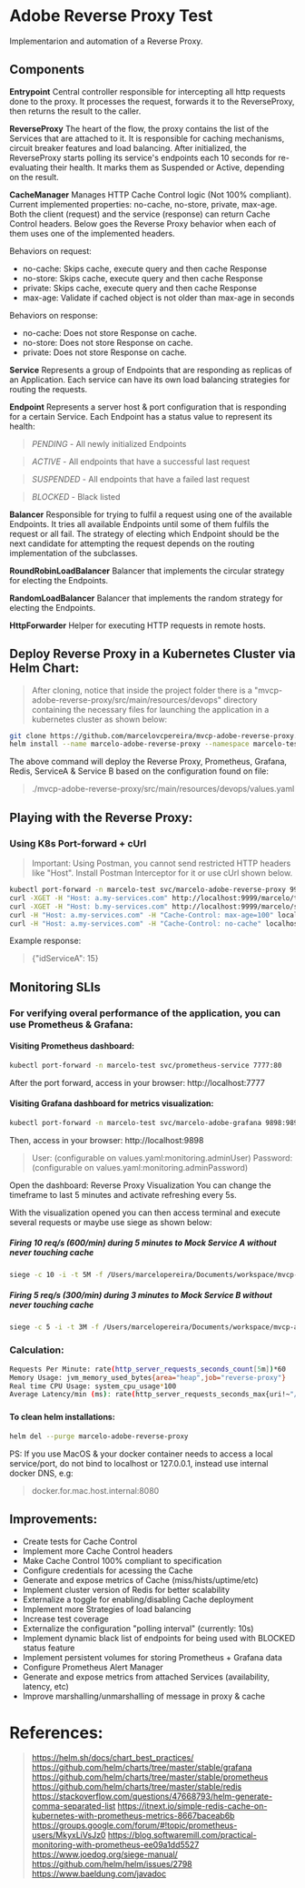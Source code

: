 # Adobe Reverse Proxy Test

Implementarion and automation of a Reverse Proxy.

## Components
**Entrypoint**
Central controller responsible for intercepting all http requests done to the proxy.
It processes the request, forwards it to the ReverseProxy, then returns the result to the caller. 

**ReverseProxy**
The heart of the flow, the proxy contains the list of the Services that are attached to it. It is responsible for caching 
mechanisms, circuit breaker features and load balancing.
After initialized, the ReverseProxy starts polling its service's endpoints each 10 seconds for re-evaluating their health. 
It marks them as Suspended or Active, depending on the result.

**CacheManager**
Manages HTTP Cache Control logic (Not 100% compliant).
Current implemented properties: no-cache, no-store, private, max-age.
Both the client (request) and the service (response) can return Cache Control headers.
Below goes the Reverse Proxy behavior when each of them uses one of the implemented headers.
  
Behaviors on request:
 * no-cache: Skips cache, execute query and then cache Response
 * no-store: Skips cache, execute query and then cache Response
 * private: Skips cache, execute query and then cache Response
 * max-age: Validate if cached object is not older than max-age in seconds
 
Behaviors on response:
 * no-cache: Does not store Response on cache.
 * no-store: Does not store Response on cache.
 * private: Does not store Response on cache.
 
**Service**
Represents a group of Endpoints that are responding as replicas of an Application.
Each service can have its own load balancing strategies for routing the requests. 

**Endpoint**
Represents a server host & port configuration that is responding for a certain Service.
Each Endpoint has a status value to represent its health:
>*PENDING* - All newly initialized Endpoints

>*ACTIVE* - All endpoints that have a successful last request

>*SUSPENDED* - All endpoints that have a failed last request

>*BLOCKED* - Black listed 

**Balancer**
Responsible for trying to fulfil a request using one of the available Endpoints. It tries all available Endpoints until
some of them fulfils the request or all fail. The strategy of electing which Endpoint should be the next candidate for
attempting the request depends on the routing implementation of the subclasses.

**RoundRobinLoadBalancer**
Balancer that implements the circular strategy for electing the Endpoints.

**RandomLoadBalancer**
Balancer that implements the random strategy for electing the Endpoints.

**HttpForwarder**
Helper for executing HTTP requests in remote hosts.


## Deploy Reverse Proxy in a Kubernetes Cluster via Helm Chart:
>After cloning, notice that inside the project folder there is a "mvcp-adobe-reverse-proxy/src/main/resources/devops" directory containing the necessary files for launching the application in a kubernetes cluster as shown below:
```bash
git clone https://github.com/marcelovcpereira/mvcp-adobe-reverse-proxy.git
helm install --name marcelo-adobe-reverse-proxy --namespace marcelo-test -f ./mvcp-adobe-reverse-proxy/src/main/resources/devops/values.yaml ./mvcp-adobe-reverse-proxy/src/main/resources/devops
```
The above command will deploy the Reverse Proxy, Prometheus, Grafana, Redis, ServiceA & Service B based on the configuration found on file:
>./mvcp-adobe-reverse-proxy/src/main/resources/devops/values.yaml


## Playing with the Reverse Proxy:

### Using K8s Port-forward + cUrl
>Important: Using Postman, you cannot send restricted HTTP headers like "Host". Install Postman Interceptor for it or use cUrl shown below.
```bash
kubectl port-forward -n marcelo-test svc/marcelo-adobe-reverse-proxy 9999:9999
curl -XGET -H "Host: a.my-services.com" http://localhost:9999/marcelo/test/15
curl -XGET -H "Host: b.my-services.com" http://localhost:9999/marcelo/serviceb/15
curl -H "Host: a.my-services.com" -H "Cache-Control: max-age=100" localhost:9999/marcelo/test/12345
curl -H "Host: a.my-services.com" -H "Cache-Control: no-cache" localhost:9999/marcelo/test/12345
```

Example response:
>{"idServiceA": 15}


## Monitoring SLIs

### For verifying overal performance of the application, you can use Prometheus & Grafana:

#### Visiting Prometheus dashboard:
```bash
kubectl port-forward -n marcelo-test svc/prometheus-service 7777:80
```
After the port forward, access in your browser: http://localhost:7777


#### Visiting Grafana dashboard for metrics visualization:
```bash
kubectl port-forward -n marcelo-test svc/marcelo-adobe-grafana 9898:9898
```
Then, access in your browser: http://localhost:9898
>User: (configurable on values.yaml:monitoring.adminUser)
>Password: (configurable on values.yaml:monitoring.adminPassword)

Open the dashboard: Reverse Proxy Visualization
You can change the timeframe to last 5 minutes and activate refreshing every 5s.

With the visualization opened you can then access terminal and execute several requests or maybe use siege as shown below:

##### Firing 10 req/s (600/min) during 5 minutes to Mock Service A without never touching cache
```bash
siege -c 10 -i -t 5M -f /Users/marcelopereira/Documents/workspace/mvcp-adobe-reverse-proxy/siege_urls_a.txt -H "Host: a.my-services.com" -H "Cache-Control: no-cache"
```


##### Firing 5 req/s (300/min) during 3 minutes to Mock Service B without never touching cache
```bash
siege -c 5 -i -t 3M -f /Users/marcelopereira/Documents/workspace/mvcp-adobe-reverse-proxy/siege_urls_b.txt -H "Host: b.my-services.com" -H "Cache-Control: no-cache"
```

### Calculation:
```bash
Requests Per Minute: rate(http_server_requests_seconds_count[5m])*60
Memory Usage: jvm_memory_used_bytes{area="heap",job="reverse-proxy"}
Real time CPU Usage: system_cpu_usage*100
Average Latency/min (ms): rate(http_server_requests_seconds_max{uri!~"/actuator/.*"}[5m])*1000*60
```
###

#### To clean helm installations:
```bash
helm del --purge marcelo-adobe-reverse-proxy
```

PS: If you use MacOS & your docker container needs to access a local service/port, do not bind to localhost or 127.0.0.1, instead use internal docker DNS, e.g:
>docker.for.mac.host.internal:8080


## Improvements:
- Create tests for Cache Control 
- Implement more Cache Control headers
- Make Cache Control 100% compliant to specification
- Configure credentials for acessing the Cache
- Generate and expose metrics of Cache (miss/hists/uptime/etc)
- Implement cluster version of Redis for better scalability
- Externalize a toggle for enabling/disabling Cache deployment
- Implement more Strategies of load balancing
- Increase test coverage
- Externalize the configuration "polling interval" (currently: 10s)
- Implement dynamic black list of endpoints for being used with BLOCKED status feature
- Implement persistent volumes for storing Prometheus + Grafana data
- Configure Prometheus Alert Manager
- Generate and expose metrics from attached Services (availability, latency, etc)
- Improve marshalling/unmarshalling of message in proxy & cache


# References:
>https://helm.sh/docs/chart_best_practices/
>https://github.com/helm/charts/tree/master/stable/grafana
>https://github.com/helm/charts/tree/master/stable/prometheus
>https://github.com/helm/charts/tree/master/stable/redis
>https://stackoverflow.com/questions/47668793/helm-generate-comma-separated-list
>https://itnext.io/simple-redis-cache-on-kubernetes-with-prometheus-metrics-8667baceab6b
>https://groups.google.com/forum/#!topic/prometheus-users/MkyxLiVsJz0
>https://blog.softwaremill.com/practical-monitoring-with-prometheus-ee09a1dd5527
>https://www.joedog.org/siege-manual/
>https://github.com/helm/helm/issues/2798
>https://www.baeldung.com/javadoc